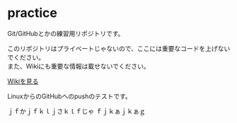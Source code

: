 ﻿practice
========

Git/GitHubとかの練習用リポジトリです。  

このリポジトリはプライベートじゃないので、ここには重要なコードを上げないでください。  
また、Wikiにも重要な情報は載せないでください。  

[Wikiを見る](https://github.com/TUTProCon2014/practice/wiki)

LinuxからのGitHubへのpushのテストです。

ｊｆかｊｆｋｌｊさｋｌｆじゃ
ｆｊｋぁｊｋぁｇ
